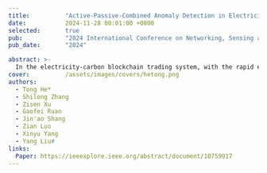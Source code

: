 ```yaml
---
title:          "Active-Passive-Combined Anomaly Detection in Electricity-Carbon Blockchain Trading System Under Limited Bandwidth"
date:           2024-11-28 00:01:00 +0800
selected:       true
pub:            "2024 International Conference on Networking, Sensing and Control (ICNSC)"
pub_date:       "2024"

abstract: >-
  In the electricity-carbon blockchain trading system, with the rapid expansion of blockchain technology applications, intrusion events targeting blockchain nodes are becoming increasingly frequent, and security issues are becoming more prominent. The security situation of blockchain systems is increasingly complex and severe. To meet the requirements for real-time and accurate anomaly detection in the electricity-carbon blockchain trading system, this paper proposes an active-passive-combined anomaly detection method. This method comprises two parts: passive anomaly detection and active anomaly detection. Passive anomaly detection collects and analyzes blockchain nodes' network traffic and triggers active anomaly detection when passive anomaly detection identifies an anomaly. In contrast, active anomaly detection collects and evaluates log data from suspicious nodes. This framework can process and analyze large-scale network alerts and host logs under limited bandwidth. Experimental results on real blockchain nodes demonstrate the effectiveness of the proposed method.
cover:          /assets/images/covers/hetong.png
authors:
  - Tong He*
  - Shilong Zhang
  - Zisen Xu
  - Gaofei Ruan
  - Jin'ao Shang
  - Zian Luo
  - Xinyu Yang
  - Yang Liu#
links:
  Paper: https://ieeexplore.ieee.org/abstract/document/10759917
---
```

